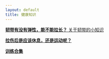 ```yaml
---
layout: default
title: 健康知识
---
```


<link rel="stylesheet" href="./doc.css" type="text/css" /> 
<div class="container">
    <a target="_blank" href="./ligament">
        <p>
            <strong>韧带有没有弹性，能不能拉长？</strong>
            <span>关于韧带的小知识</span>
        </p>
    </a>
    <a target="_blank" href="./strain">
        <p>
            <strong>拉伤后是应该休息，还是运动呢？</strong>
            <span></span>
        </p>
    </a>
    <a target="_blank" href="./train">
        <p>
            <strong>训练合集</strong>
            <span></span>
        </p>
    </a>
</div>

<script>